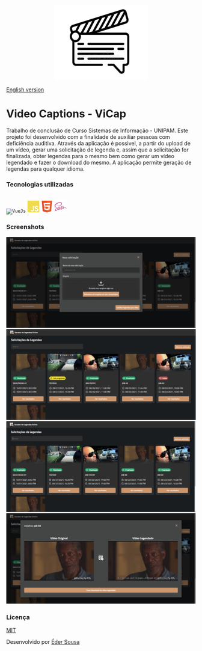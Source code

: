 <p align="center">
  <img alt="Logo - ViCap" height="200" width="250" src="src/assets/icon/favicon/icon.png">
</p>

[English version](https://github.com/ederwms/front-vicap/blob/main/README-EN.md)
# Video Captions - ViCap

Trabalho de conclusão de Curso Sistemas de Informação - UNIPAM. Este projeto foi desenvolvido com a finalidade de auxiliar pessoas com deficiência auditiva. Através da aplicação é possivel, a partir do upload de um vídeo, gerar uma solicitação de legenda e, assim que a solicitação for finalizada, obter legendas para o mesmo bem como gerar um vídeo legendado e fazer o download do mesmo. A aplicação permite geração de legendas para qualquer idioma.

### Tecnologias utilizadas
<div align="start" style="display: inline_block"><br>
  <code><img alt="VueJs" height="32" src="https://cdn.jsdelivr.net/gh/devicons/devicon/icons/vuejs/vuejs-original-wordmark.svg"></code>
  <code><img alt="JS" height="32" src="https://raw.githubusercontent.com/devicons/devicon/master/icons/javascript/javascript-plain.svg"></code>
  <code><img alt="HTML" height="32" src="https://raw.githubusercontent.com/devicons/devicon/master/icons/html5/html5-original.svg"></code>
  <code><img alt="SASS" height="32" src="https://github.com/devicons/devicon/blob/master/icons/sass/sass-original.svg"></code>
</div>

### Screenshots

<img alt="New Transcription Job Interface" src="src/assets/screenshots/nova-solicitacao.png">
<img alt="Transcription Job List" src="src/assets/screenshots/listagem-status.png">
<img alt="Transcription Job List (Finished)" src="src/assets/screenshots/listagem-solicitacoes.png">
<img alt="Transcription Job Result" src="src/assets/screenshots/resultado-solicitacao.png">

### Licença
[MIT](https://github.com/ederwms/front-vicap/blob/main/LICENSE)

Desenvolvido por [Éder Sousa](https://github.com/ederwms)
